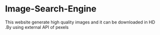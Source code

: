 # Image-Search-Engine
This website generate high quality images and it can be downloaded in HD .By using external API of pexels
